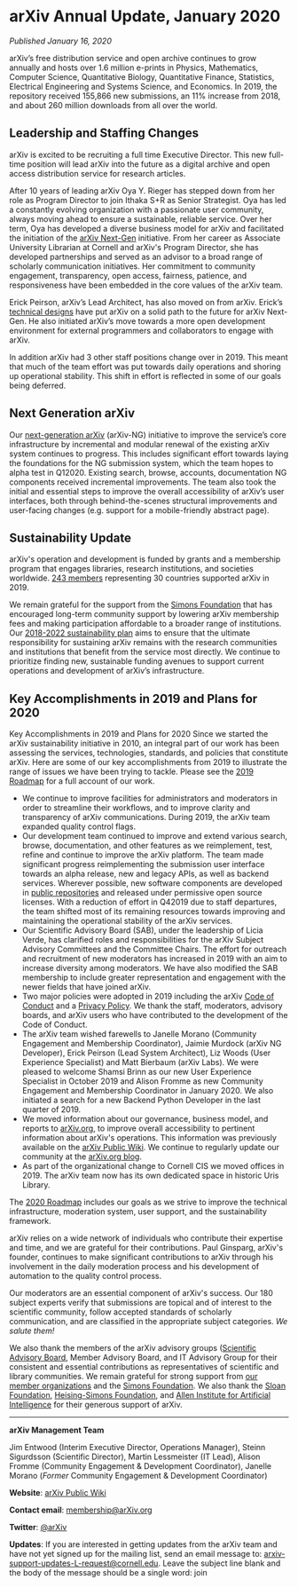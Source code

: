 # arXiv Annual Update, January 2020

_Published January 16, 2020_

arXiv’s free distribution service and open archive continues to grow annually and hosts over 1.6 million e-prints in Physics, Mathematics, Computer Science, Quantitative Biology, Quantitative Finance, Statistics, Electrical Engineering and Systems Science, and Economics. In 2019, the repository received 155,866 new submissions, an 11% increase from 2018, and about 260 million downloads from all over the world.

## Leadership and Staffing Changes

arXiv is excited to be recruiting a full time Executive Director. This new full-time position will lead arXiv into the future as a digital archive and open access distribution service for research articles.

After 10 years of leading arXiv Oya Y. Rieger has stepped down from her role as Program Director to join Ithaka S+R as Senior Strategist. Oya has led a constantly evolving organization with a passionate user community, always moving ahead to ensure a sustainable, reliable service. Over her term, Oya has developed a diverse business model for arXiv and facilitated the initiation of the [arXiv Next-Gen](https://blogs.cornell.edu/arxiv/2019/10/31/arxiv-ng-project-explanation/) initiative. From her career as Associate University Librarian at Cornell and arXiv's Program Director, she has developed partnerships and served as an advisor to a broad range of scholarly communication initiatives. Her commitment to community engagement, transparency, open access, fairness, patience, and responsiveness have been embedded in the core values of the arXiv team.

Erick Peirson, arXiv’s Lead Architect, has also moved on from arXiv. Erick’s [technical designs](https://arxiv.github.io/arxiv-arxitecture/) have put arXiv on a solid path to the future for arXiv Next-Gen. He also initiated arXiv’s move towards a more open development environment for external programmers and collaborators to engage with arXiv.

In addition arXiv had 3 other staff positions change over in 2019. This meant that much of the team effort was put towards daily operations and shoring up operational stability. This shift in effort is reflected in some of our goals being deferred.  

## Next Generation arXiv

Our [next-generation arXiv](https://confluence.cornell.edu/display/arxivpub/Next+Generation+arXiv) (arXiv-NG) initiative to improve the service’s core infrastructure by incremental and modular renewal of the existing arXiv system continues to progress. This includes significant effort towards laying the foundations for the NG submission system, which the team hopes to alpha test in Q12020. Existing search, browse, accounts, documentation NG components received incremental improvements.  The team also took the initial and essential steps to improve the overall accessibility of arXiv’s user interfaces, both through behind-the-scenes structural improvements and user-facing changes (e.g. support for a mobile-friendly abstract page).

## Sustainability Update

arXiv's operation and development is funded by grants and a membership program that engages libraries, research institutions, and societies worldwide. [243 members](../../about/ourmembers.md) representing 30 countries supported arXiv in 2019.

We remain grateful for the support from the [Simons Foundation](https://www.simonsfoundation.org/) that has encouraged long-term community support by lowering arXiv membership fees and making participation affordable to a broader range of institutions. Our [2018-2022 sustainability plan](https://confluence.cornell.edu/display/arxivpub/2018-2022%3A+Sustainability+Plan+for+Classic+arXiv) aims to ensure that the ultimate responsibility for sustaining arXiv remains with the research communities and institutions that benefit from the service most directly. We continue to prioritize finding new, sustainable funding avenues to support current operations and development of arXiv’s infrastructure.

## Key Accomplishments in 2019 and Plans for 2020

Key Accomplishments in 2019 and Plans for 2020
Since we started the arXiv sustainability initiative in 2010, an integral part of our work has been assessing the services, technologies, standards, and policies that constitute arXiv. Here are some of our key accomplishments from 2019 to illustrate the range of issues we have been trying to tackle. Please see the [2019 Roadmap](2019_roadmap.md) for a full account of our work.

- We continue to improve facilities for administrators and moderators in order to streamline their workflows, and to improve clarity and transparency of arXiv communications. During 2019, the arXiv team expanded quality control flags.
- Our development team continued to improve and extend various search, browse, documentation, and other features as we reimplement, test, refine and continue to improve the arXiv platform. The team made significant progress reimplementing the submission user interface towards an alpha release, new and legacy APIs, as well as backend services. Wherever possible, new software components are developed in [public repositories](https://confluence.cornell.edu/display/arxivpub/arXiv-NG+Public+Repositories) and released under permissive open source licenses. With a reduction of effort in Q42019 due to staff departures, the team shifted most of its remaining resources towards improving and maintaining the operational stability of the arXiv services.
- Our Scientific Advisory Board (SAB), under the leadership of Licia Verde, has clarified roles and responsibilities for the arXiv Subject Advisory Committees and the Committee Chairs. The effort for outreach and recruitment of new moderators has increased in 2019 with an aim to increase diversity among moderators.  We have also modified the SAB membership to include greater representation and engagement with the newer fields that have joined arXiv.
- Two major policies were adopted in 2019 including the arXiv [Code of Conduct](/help/policies/code_of_conduct.html) and a [Privacy Policy](/help/policies/privacy_policy.html). We thank the staff, moderators, advisory boards, and arXiv users who have contributed to the development of the Code of Conduct.
- The arXiv team wished farewells to Janelle Morano (Community Engagement and Membership Coordinator), Jaimie Murdock (arXiv NG Developer), Erick Peirson (Lead System Architect), Liz Woods (User Experience Specialist) and Matt Bierbaum (arXiv Labs). We were pleased to welcome Shamsi Brinn as our new User Experience Specialist in October 2019 and Alison Fromme as new Community Engagement and Membership Coordinator in January 2020. We also initiated a search for a new Backend Python Developer in the last quarter of 2019.
- We moved information about our governance, business model, and reports to [arXiv.org](https://arxiv.org/), to improve overall accessibility to pertinent information about arXiv&#39;s operations. This information was previously available on the [arXiv Public Wiki](https://confluence.cornell.edu/display/arxivpub/arXiv+Public+Wiki). We continue to regularly update our community at the [arXiv.org blog](https://blogs.cornell.edu/arxiv/).
- As part of the organizational change to Cornell CIS we moved offices in 2019. The arXiv team now has its own dedicated space in historic Uris Library.


The [2020 Roadmap](2020_roadmap.md) includes our goals as we strive to improve the technical infrastructure, moderation system, user support, and the sustainability framework.

arXiv relies on a wide network of individuals who contribute their expertise and time, and we are grateful for their contributions. Paul Ginsparg, arXiv&#39;s founder, continues to make significant contributions to arXiv through his involvement in the daily moderation process and his development  of automation to the quality control process.

Our moderators are an essential component of arXiv&#39;s success. Our 180 subject experts verify that submissions are topical and of interest to the scientific community, follow accepted standards of scholarly communication, and are classified in the appropriate subject categories. _We salute them!_


We also thank the members of the arXiv advisory groups ([Scientific Advisory Board](../people/science_advisory_council.md), Member Advisory Board, and IT Advisory Group for their consistent and essential contributions as representatives of scientific and library communities. We remain grateful for strong support from [our member organizations](../../about/ourmembers.md) and the [Simons Foundation](https://www.simonsfoundation.org/). We also thank the [Sloan Foundation](https://sloan.org/), [Heising-Simons Foundation](https://www.hsfoundation.org/), and [Allen Institute for Artificial Intelligence](https://allenai.org/) for their generous support of arXiv.


***

**arXiv Management Team**

Jim Entwood (Interim Executive Director, Operations Manager), Steinn Sigurdsson (Scientific Director), Martin Lessmeister (IT Lead), Alison Fromme (Community Engagement & Development Coordinator), Janelle Morano (_Former_ Community Engagement & Development Coordinator)

**Website**: [arXiv Public Wiki](https://confluence.cornell.edu/display/arxivpub/arXiv+Public+Wiki)

**Contact email**:  membership@arXiv.org

**Twitter**: [@arXiv](https://twitter.com/arxiv)

**Updates**: If you are interested in getting updates from the arXiv team and have not yet signed up for the mailing list, send an email message to:  arxiv-support-updates-L-request@cornell.edu. Leave the subject line blank and the body of the message should be a single word: join
